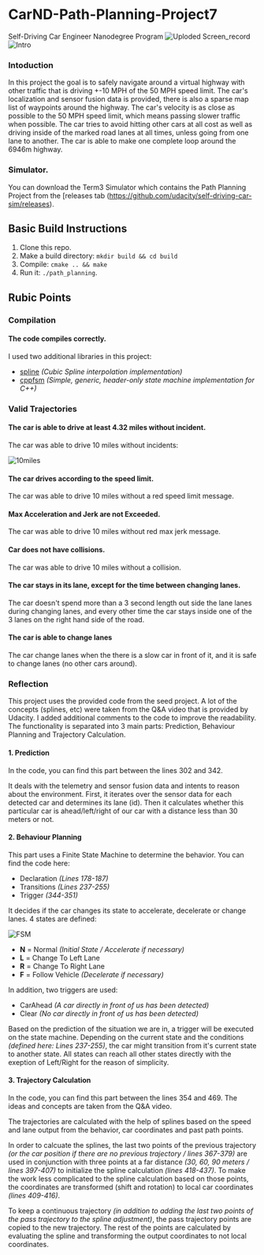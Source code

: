 # CarND-Path-Planning-Project7
Self-Driving Car Engineer Nanodegree Program
![Uploded Screen_record](https://youtu.be/gDQn16kNIFE)
![Intro](https://lh3.googleusercontent.com/-MdmrM330ziI/XzbQO-i63FI/AAAAAAAAD6U/Yb-bHVqXY7I7tAHJMppwUbwN99eKApvvQCK8BGAsYHg/s0/path_planning.png)
   
### Intoduction
In this project the goal is to safely navigate around a virtual highway with other traffic that is driving +-10 MPH of the 50 MPH speed limit. The car's localization and sensor fusion data is provided, there is also a sparse map list of waypoints around the highway. The car's velocity is as close as possible to the 50 MPH speed limit, which means passing slower traffic when possible. The car tries to avoid hitting other cars at all cost as well as driving inside of the marked road lanes at all times, unless going from one lane to another. The car is able to make one complete loop around the 6946m highway.

### Simulator.
You can download the Term3 Simulator which contains the Path Planning Project from the [releases tab (https://github.com/udacity/self-driving-car-sim/releases).


## Basic Build Instructions

1. Clone this repo.
2. Make a build directory: `mkdir build && cd build`
3. Compile: `cmake .. && make`
4. Run it: `./path_planning`.


## Rubic Points

### Compilation

#### The code compiles correctly.

I used two additional libraries in this project:

- [spline](http://kluge.in-chemnitz.de/opensource/spline/) *(Cubic Spline interpolation implementation)*
- [cppfsm](https://github.com/eglimi/cppfsm) *(Simple, generic, header-only state machine implementation for C++)*


### Valid Trajectories

#### The car is able to drive at least 4.32 miles without incident.

The car was able to drive 10 miles without incidents:

![10miles](https://lh3.googleusercontent.com/-HY14C4LyBOo/XzbQxxV0C8I/AAAAAAAAD6s/4OIefeXGQeoQZYMnJ8dlaE0fcPHfmybcwCK8BGAsYHg/s512/10mile.png)


#### The car drives according to the speed limit.

The car was able to drive 10 miles without a red speed limit message.


#### Max Acceleration and Jerk are not Exceeded.

The car was able to drive 10 miles without red max jerk message.

#### Car does not have collisions.

The car was able to drive 10 miles without a collision.

#### The car stays in its lane, except for the time between changing lanes.

The car doesn't spend more than a 3 second length out side the lane lanes during changing lanes, and every other time the car stays inside one of the 3 lanes on the right hand side of the road.

#### The car is able to change lanes

The car change lanes when the there is a slow car in front of it, and it is safe to change lanes (no other cars around).


### Reflection

This project uses the provided code from the seed project. A lot of the concepts (splines, etc) were taken from the Q&A video that is provided by Udacity. I added additional comments to the code to improve the readability. The functionality is separated into 3 main parts: Prediction, Behaviour Planning and Trajectory Calculation.


#### 1. Prediction

In the code, you can find this part between the lines 302 and 342.

It deals with the telemetry and sensor fusion data and intents to reason about the environment. First, it iterates over the sensor data for each detected car and determines its lane (id). Then it calculates whether this particular car is ahead/left/right of our car with a distance less than 30 meters or not.

#### 2. Behaviour Planning

This part uses a Finite State Machine to determine the behavior. You can find the code here:

- Declaration *(Lines 178-187)*
- Transitions *(Lines 237-255)*
- Trigger *(344-351)*

It decides if the car changes its state to accelerate, decelerate or change lanes. 4 states are defined:

![FSM](https://lh3.googleusercontent.com/-i09EhZaLaj4/X0PE0xOCNdI/AAAAAAAAED0/CqA1YcQWYs4JAKacyg7dUSmLHNOg-8XFwCLcBGAsYHQ/s0/fsm.png)

- **N** = Normal *(Initial State / Accelerate if necessary)*
- **L** = Change To Left Lane
- **R** = Change To Right Lane
- **F** = Follow Vehicle *(Decelerate if necessary)*

In addition, two triggers are used:

- CarAhead *(A car directly in front of us has been detected)*
- Clear *(No car directly in front of us has been detected)*


Based on the prediction of the situation we are in, a trigger will be executed on the state machine. Depending on the current state and the conditions *(defined here: Lines 237-255)*, the car might transition from it's current state to another state. All states can reach all other states directly with the exeption of Left/Right for the reason of simplicity.


#### 3. Trajectory Calculation

In the code, you can find this part between the lines 354 and 469. The ideas and concepts are taken from the Q&A video. 

The trajectories are calculated with the help of splines based on the speed and lane output from the behavior, car coordinates and past path points.

In order to calcuate the splines, the last two points of the previous trajectory *(or the car position if there are no previous trajectory / lines 367-379)* are used in conjunction with three points at a far distance *(30, 60, 90 meters / lines 397-407)* to initialize the spline calculation *(lines 418-437)*. To make the work less complicated to the spline calculation based on those points, the coordinates are transformed (shift and rotation) to local car coordinates *(lines 409-416)*.

To keep a continuous trajectory *(in addition to adding the last two points of the pass trajectory to the spline adjustment)*, the pass trajectory points are copied to the new trajectory. The rest of the points are calculated by evaluating the spline and transforming the output coordinates to not local coordinates.

